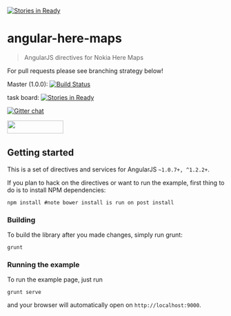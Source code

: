 [![Stories in Ready](https://badge.waffle.io/lukemarsh/angular-here-maps.png?label=ready&title=Ready)](https://waffle.io/lukemarsh/angular-here-maps)
# angular-here-maps

> AngularJS directives for Nokia Here Maps

For pull requests please see branching strategy below! 

Master (1.0.0): [![Build Status](https://travis-ci.org/lukemarsh/angular-here-maps.svg?branch=master)](https://travis-ci.org/lukemarsh/angular-here-maps)

task board: [![Stories in Ready](https://badge.waffle.io/lukeamarsh/angular-here-maps.png?label=ready&title=Ready)](https://waffle.io/lukemarsh/angular-here-maps)

[![Gitter chat](https://badges.gitter.im/lukemarsh/angular-here-maps.svg)](https://gitter.im/lukemarsh/angular-here-maps)

<img src="http://benschwarz.github.io/bower-badges/badge@2x.png?pkgname=angular-here-maps" width="130" height="30">&nbsp;

## Getting started
This is a set of directives and services for AngularJS `~1.0.7+, ^1.2.2+`.

If you plan to hack on the directives or want to run the example, first thing to do is to install NPM dependencies:

```shell
npm install #note bower install is run on post install 
```

### Building
To build the library after you made changes, simply run grunt:

```shell
grunt
```

### Running the example
To run the example page, just run

```shell
grunt serve
```

and your browser will automatically open on `http://localhost:9000`.
